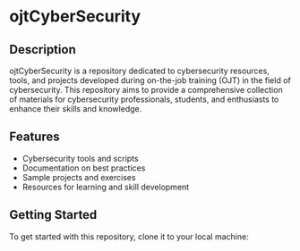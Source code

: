 # ojtCyberSecurity

## Description

ojtCyberSecurity is a repository dedicated to cybersecurity resources, tools, and projects developed during on-the-job training (OJT) in the field of cybersecurity. This repository aims to provide a comprehensive collection of materials for cybersecurity professionals, students, and enthusiasts to enhance their skills and knowledge.

## Features

- Cybersecurity tools and scripts
- Documentation on best practices
- Sample projects and exercises
- Resources for learning and skill development

## Getting Started

To get started with this repository, clone it to your local machine:


